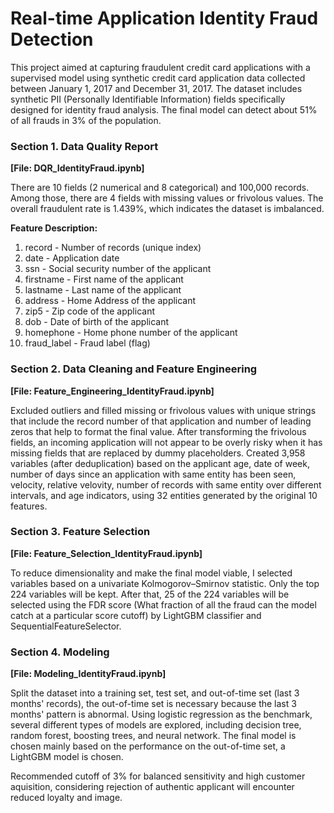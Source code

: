 # Real-time Application Identity Fraud Detection
This project aimed at capturing fraudulent credit card applications with a supervised model using synthetic credit card application data collected between January 1, 2017 and December 31, 2017. The dataset includes synthetic PII (Personally Identifiable Information) fields specifically designed for identity fraud analysis. The final model can detect about 51% of all frauds in 3% of the population.

### Section 1. Data Quality Report
<b>\[File: DQR_IdentityFraud.ipynb\]</b>

There are 10 fields (2 numerical and 8 categorical) and 100,000 records. Among those, there are 4 fields with missing values or frivolous values. The overall fraudulent rate is 1.439%, which indicates the dataset is imbalanced. 

<b> Feature Description:</b>
1. record - Number of records (unique index)
2. date -  Application date
3. ssn - Social security number of the applicant
4. firstname - First name of the applicant
5. lastname - Last name of the applicant
6. address - Home Address of the applicant
7. zip5 - Zip code of the applicant
8. dob - Date of birth of the applicant
9. homephone - Home phone number of the applicant
10. fraud_label - Fraud label (flag)

### Section 2. Data Cleaning and Feature Engineering 
<b>\[File: Feature_Engineering_IdentityFraud.ipynb]</b>

Excluded outliers and filled missing or frivolous values with unique strings that include the record number of that application and number of leading zeros that help to format the final value. After transforming the frivolous fields, an incoming application will not appear to be overly risky when it has missing fields that are replaced by dummy placeholders. Created 3,958 variables (after deduplication) based on the applicant age, date of week,  number of days since an application with same entity has been seen, velocity, relative velovity, number of records with same entity over different intervals, and age indicators, using 32 entities generated by the original 10 features.

### Section 3. Feature Selection
<b>\[File: Feature_Selection_IdentityFraud.ipynb\]</b>

To reduce dimensionality and make the final model viable, I selected variables based on a univariate Kolmogorov–Smirnov statistic. Only the top 224 variables will be kept. After that, 25 of the 224 variables will be selected using the FDR score (What fraction of all the fraud can the model catch at a particular score cutoff) by LightGBM classifier and SequentialFeatureSelector.

### Section 4. Modeling
<b>\[File: Modeling_IdentityFraud.ipynb\]</b>

Split the dataset into a training set, test set, and out-of-time set (last 3 months' records), the out-of-time set is necessary because the last 3 months' pattern is abnormal. Using logistic regression as the benchmark, several different types of models are explored, including decision tree, random forest, boosting trees, and neural network. The final model is chosen mainly based on the performance on the out-of-time set, a LightGBM model is chosen. 

Recommended cutoff of 3% for balanced sensitivity and high customer aquisition, considering rejection of authentic applicant will encounter reduced loyalty and image.


